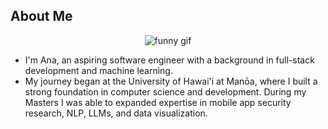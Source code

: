 ## About Me

<p align="center">
  <img src="https://i.pinimg.com/originals/34/d8/5d/34d85dfe1d4d4d4d82edb03c007bbeb5.gif" alt="funny gif" />
</p>


- I'm Ana, an aspiring software engineer with a background in full-stack development and machine learning.
- My journey began at the University of Hawai'i at Manōa, where I built a strong foundation in computer science and development. During my Masters I was able to expanded expertise in mobile app security research, NLP, LLMs, and data visualization.

<!---
---

## 🚀 Key Highlights

My background includes projects using NLP and Python for security analysis, and I’ve worked with ETL pipelines, SQL, and cloud tools. I’ve also contributed to published research and built applications that required rigorous data processing and clean design.

- ### **Projects**: 
  - Deep Learning for Coffee Plant Pathology 🌿: Developed a model to classify coffee leaf diseases with 87% accuracy using ResNet50 and CNNs.
  - Receipt Manager 📑: My team and I created a receipt tracking app using OCR and GPT-4 to help users track expenses and improve accuracy by 50%.
  - Marine Debris Management System 🌊: My team and I built a system for reporting and tracking marine debris with integrated chatbot and hotline for faster resolutions.
  - DOE Legislative Tracker 📜: My team and I developed a legislative tracking system with role-based access and real-time event tracking.
  
- ### **Research**:
  - Explored software vulnerabilities 🔍 through large language models and developer surveys to improve security practices.
  
- ### **Awards**: 
  - Hawaii Annual Code Challenge (2rd HACC 22, 3nd HACC 23) 🌟
  - Kalo Grant for app development 🌱
  - First place in a cybersecurity internship project at World Wide Technology 💼


-->

